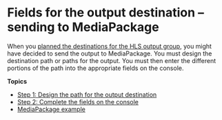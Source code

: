 # Fields for the output destination – sending to MediaPackage<a name="hls-destinations-emp"></a>

When you [planned the destinations for the HLS output group](origin-server-hls-emp.md), you might have decided to send the output to MediaPackage\. You must design the destination path or paths for the output\. You must then enter the different portions of the path into the appropriate fields on the console\.

**Topics**
+ [Step 1: Design the path for the output destination](hls-destinations-emp-design.md)
+ [Step 2: Complete the fields on the console](hls-specify-destination-emp.md)
+ [MediaPackage example](hls-example-mediapackage.md)